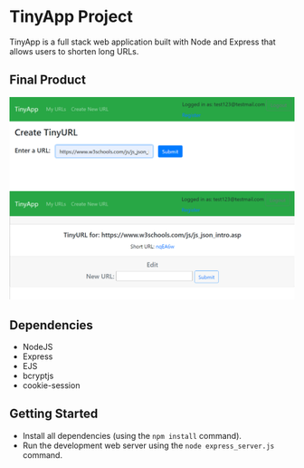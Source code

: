 # TinyApp Project

TinyApp is a full stack web application built with Node and Express that allows users to shorten long URLs.

## Final Product
!["Screenshot of URLs page"](https://github.com/Vhkan/tinyapp/blob/main/docs/TinyApp1.png?raw=true)
!["Screenshot of Shorten URL page"](https://github.com/Vhkan/tinyapp/blob/main/docs/TinyApp2.png?raw=true)

## Dependencies

- NodeJS
- Express
- EJS
- bcryptjs
- cookie-session

## Getting Started

- Install all dependencies (using the `npm install` command).
- Run the development web server using the `node express_server.js` command.


